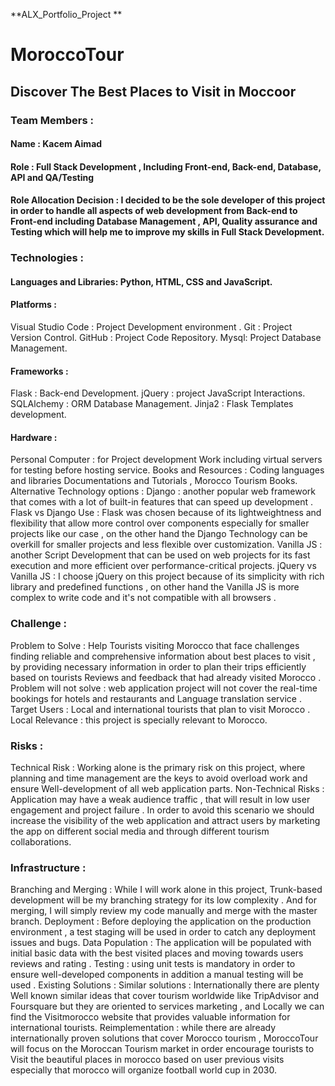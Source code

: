 **ALX_Portfolio_Project
**
# MoroccoTour
## Discover The Best Places to Visit in Moccoor


### Team Members :

#### Name : Kacem Aimad
#### Role : Full Stack Development , Including Front-end, Back-end, Database, API and QA/Testing
#### Role Allocation Decision : I decided to be the sole developer of this project in order to handle all aspects of web development from Back-end to Front-end including Database Management , API, Quality assurance and Testing which will help me to improve my skills in Full Stack Development.

### Technologies : 

####  Languages and Libraries: Python, HTML, CSS and JavaScript.
####  Platforms : 
Visual Studio Code : Project Development environment .
Git : Project Version Control.
GitHub : Project Code Repository.
Mysql: Project Database Management.
#### Frameworks : 
Flask : Back-end Development.
jQuery : project JavaScript Interactions.
SQLAlchemy : ORM Database Management.
Jinja2 : Flask Templates development.
#### Hardware : 
Personal Computer : for Project development Work including virtual servers for testing before hosting service.
Books and Resources : Coding languages and libraries Documentations and Tutorials , Morocco Tourism Books.
Alternative Technology options : 
Django : another popular web framework that comes with a lot of built-in features that can speed up development .
Flask vs Django Use :  Flask was chosen because of its lightweightness and flexibility that allow more control over components especially for smaller projects like our case , on the other hand the Django Technology can be overkill for smaller projects and less flexible over customization.
Vanilla JS : another Script Development that can be used on web projects for its fast execution and more efficient over performance-critical projects.
jQuery vs Vanilla JS : I choose jQuery on this project because of its simplicity with rich library and predefined functions , on other hand the Vanilla JS is more complex to write code and it's not compatible with all browsers .

### Challenge : 

Problem to Solve : Help Tourists visiting Morocco that face challenges finding reliable and comprehensive information about best places to visit , by providing necessary information in order to plan their trips efficiently based on tourists Reviews and feedback that had already visited Morocco .
Problem will not solve :  web application project will not cover the real-time bookings for hotels and restaurants and Language translation service .
Target Users : Local and international tourists that plan to visit Morocco .
Local Relevance : this project is specially relevant to Morocco.

### Risks :
Technical Risk :  Working alone is the primary risk on this project, where planning and time management are the keys to avoid overload work and ensure Well-development of all web application parts.
Non-Technical Risks : Application may have a weak audience traffic , that will result in low user engagement and project failure . In order to avoid this scenario we should increase the visibility of the web application and attract users by marketing the app on different social media and through different tourism collaborations.

### Infrastructure :
Branching and Merging : While I will work alone in this project, Trunk-based development will be my branching strategy for its low complexity . And for merging, I will simply review my code manually and merge with the master branch. 
Deployment : Before deploying the application on the production environment , a test staging will be used in order to catch any deployment issues and bugs.
Data Population : The application will be populated with initial basic data with the best visited places and moving towards  users reviews and rating .
Testing : using unit tests is mandatory in order to ensure well-developed components in addition a manual testing will be used .
Existing Solutions :
Similar solutions : Internationally there are plenty Well known similar ideas that cover tourism worldwide like TripAdvisor and Foursquare but they are oriented to services marketing , and Locally we can find the Visitmorocco website that provides valuable information for international tourists.
 Reimplementation : while there are already internationally proven solutions that cover Morocco tourism , MoroccoTour will focus on the Moroccan Tourism market in order encourage tourists to Visit the beautiful places in morocco based on user previous visits especially that morocco will organize football world cup in 2030.
